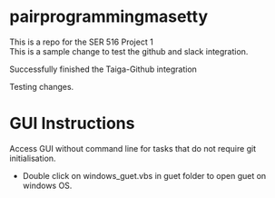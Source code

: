# pairprogrammingmasetty
This is a repo for the SER 516 Project 1 <br />
This is a sample change to test the github and slack integration. <br />

Successfully finished the Taiga-Github integration <br />

Testing changes.

# GUI Instructions

Access GUI without command line for tasks that do not require git initialisation.

* Double click on windows_guet.vbs in guet folder to open guet on windows OS.